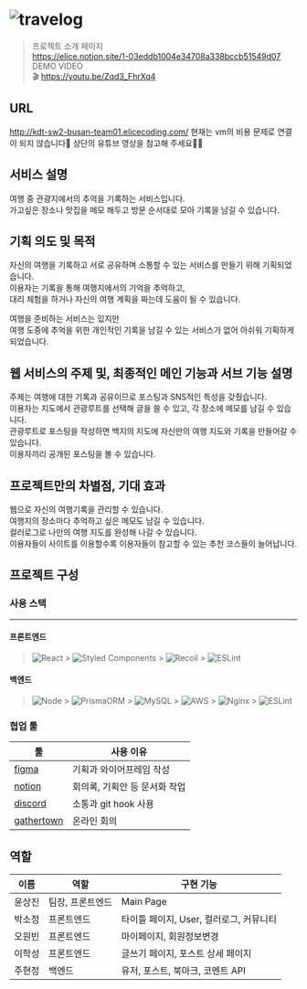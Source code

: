 # ![travelog](https://user-images.githubusercontent.com/80265536/181826144-fcd582ee-f000-4f4d-a55c-6fc5637d58b6.jpg)

>프로젝트 소개 페이지  
>https://elice.notion.site/1-03eddb1004e34708a338bccb51549d07  
> DEMO VIDEO  
> 🎬 https://youtu.be/Zqd3_FhrXq4


## URL

http://kdt-sw2-busan-team01.elicecoding.com/
현재는 vm의 비용 문제로 연결이 되지 않습니다🥲 상단의 유튜브 영상을 참고해 주세요🫶🏻

## 서비스 설명

여행 중 관광지에서의 추억을 기록하는 서비스입니다.  
가고싶은 장소나 맛집을 메모 해두고 방문 순서대로 모아 기록을 남길 수 있습니다.


## 기획 의도 및 목적

자신의 여행을 기록하고 서로 공유하며 소통할 수 있는 서비스를 만들기 위해 기획되었습니다.  
이용자는 기록을 통해 여행지에서의 기억을 추억하고,  
대리 체험을 하거나 자신의 여행 계획을 짜는데 도움이 될 수 있습니다.

여행을 준비하는 서비스는 있지만  
여행 도중에 추억을 위한 개인적인 기록을 남길 수 있는 서비스가 없어 아쉬워 기획하게 되었습니다.

## 웹 서비스의 주제 및, 최종적인 메인 기능과 서브 기능 설명

주제는 여행에 대한 기록과 공유이므로 포스팅과 SNS적인 특성을 갖췄습니다.  
이용자는 지도에서 관광루트를 선택해 글을 쓸 수 있고, 각 장소에 메모를 남길 수 있습니다.  
관광루트로 포스팅을 작성하면 백지의 지도에 자신만의 여행 지도와 기록을 만들어갈 수 있습니다.  
이용자끼리 공개된 포스팅을 볼 수 있습니다.

## 프로젝트만의 차별점, 기대 효과

웹으로 자신의 여행기록을 관리할 수 있습니다.  
여행지의 장소마다 추억하고 싶은 메모도 남길 수 있습니다.  
컬러로그로 나만의 여행 지도를 완성해 나갈 수 있습니다.  
이용자들이 사이트를 이용할수록 이용자들이 참고할 수 있는 추천 코스들이 늘어납니다.

## 프로젝트 구성

### 사용 스택

---

#### 프론트엔드

> ![React](https://img.shields.io/badge/react-%2320232a.svg?style=for-the-badge&logo=react&logoColor=%2361DAFB) > ![Styled Components](https://img.shields.io/badge/styled--components-DB7093?style=for-the-badge&logo=styled-components&logoColor=white) > ![Recoil](https://img.shields.io/badge/Recoil-DB7093?style=for-the-badge&logo=Recoil&logoColor=white) > ![ESLint](https://img.shields.io/badge/ESLint-4B3263?style=for-the-badge&logo=eslint&logoColor=white)

#### 백엔드

> ![Node](https://img.shields.io/badge/Node-%2300f.svg?style=for-the-badge&logo=Node&logoColor=white) > ![PrismaORM](https://img.shields.io/badge/PrismaORM-4B3263?style=for-the-badge&logo=PrismaORM&logoColor=white) > ![MySQL](https://img.shields.io/badge/mysql-%2300f.svg?style=for-the-badge&logo=mysql&logoColor=white) > ![AWS](https://img.shields.io/badge/AWS-%23FF9900.svg?style=for-the-badge&logo=amazon-aws&logoColor=white) > ![Nginx](https://img.shields.io/badge/nginx-%23009639.svg?style=for-the-badge&logo=nginx&logoColor=white) > ![ESLint](https://img.shields.io/badge/ESLint-4B3263?style=for-the-badge&logo=eslint&logoColor=white)

### 협업 툴

| 툴                                                                                                                      | 사용 이유                     |
| ----------------------------------------------------------------------------------------------------------------------- | ----------------------------- |
| [figma](https://www.figma.com/file/nILBlBoJHPI8YajW3vfw4Z/team1?node-id=0%3A1)                                          | 기획과 와이어프레임 작성      |
| [notion](https://www.notion.so/1-5c815b295a944821aab1cae6734128fc)                                                      | 회의록, 기획안 등 문서화 작업 |
| [discord](https://img.shields.io/badge/discord-%23009639.svg?style=for-the-badge&logo=discord&logoColor=white)          | 소통과 git hook 사용          |
| [gathertown](https://img.shields.io/badge/gathertown-%23009639.svg?style=for-the-badge&logo=gathertown&logoColor=white) | 온라인 회의                   |

## 역할

| 이름   | 역할             | 구현 기능                               |
| ------ | ---------------- | --------------------------------------- |
| 윤상진 | 팀장, 프론트엔드 | Main Page                               |
| 박소정 | 프론트엔드       | 타이틀 페이지, User, 컬러로그, 커뮤니티 |
| 오원빈 | 프론트엔드       | 마이페이지, 회원정보변경                |
| 이학성 | 프론트엔드       | 글쓰기 페이지, 포스트 상세 페이지       |
| 주현정 | 백엔드           | 유저, 포스트, 북마크, 코멘트 API        |
